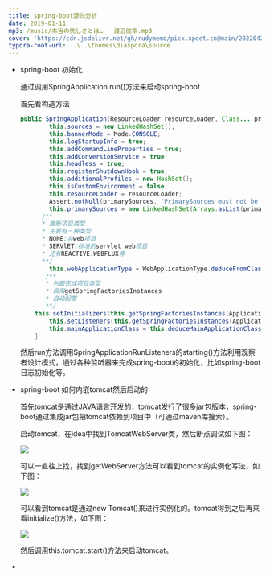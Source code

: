 ```yaml
---
title: spring-boot源码分析
date: 2019-01-11
mp3: /music/本当の优しさとは… - 渡辺俊幸.mp3
cover: 'https://cdn.jsdelivr.net/gh/rudymemo/picx.xpoet.cn@main/20220424/G9CNyXnx2FpR5qU.6nhtij5jyg40.jpg'
typora-root-url: ..\..\themes\diaspora\source
---
```


- spring-boot 初始化

  通过调用SpringApplication.run()方法来启动spring-boot

  首先看构造方法

  ```java
  public SpringApplication(ResourceLoader resourceLoader, Class... primarySources) {
          this.sources = new LinkedHashSet();
          this.bannerMode = Mode.CONSOLE;
          this.logStartupInfo = true;
          this.addCommandLineProperties = true;
          this.addConversionService = true;
          this.headless = true;
          this.registerShutdownHook = true;
          this.additionalProfiles = new HashSet();
          this.isCustomEnvironment = false;
          this.resourceLoader = resourceLoader;
          Assert.notNull(primarySources, "PrimarySources must not be null");
          this.primarySources = new LinkedHashSet(Arrays.asList(primarySources));
      	/**
      	* 推断项目类型
      	* 主要有三种类型
      	* NONE:非web项目
      	* SERVlET:标准的servlet web项目
      	* 还有REACTIVE:WEBFLUX等
      	**/
          this.webApplicationType = WebApplicationType.deduceFromClasspath();
         /**
         * 判断完成项目类型
         * 调用getSpringFactoriesInstances
         * 自动配置
         **/
      this.setInitializers(this.getSpringFactoriesInstances(ApplicationContextInitializer.class));
          this.setListeners(this.getSpringFactoriesInstances(ApplicationListener.class));
          this.mainApplicationClass = this.deduceMainApplicationClass();
      }
  ```

  然后run方法调用SpringApplicationRunListeners的starting()方法利用观察者设计模式，通过各种监听器来完成spring-boot的初始化，比如spring-boot日志初始化等。

- spring-boot 如何内嵌tomcat然后启动的

  首先tomcat是通过JAVA语言开发的，tomcat发行了很多jar包版本，spring-boot通过集成jar包把tomcat依赖到项目中（可通过maven库搜索）。

  启动tomcat，在idea中找到TomcatWebServer类，然后断点调试如下图：

  ![](/img/springboot/tomcat_20190306114739.png)

  可以一直往上找，找到getWebServer方法可以看到tomcat的实例化写法，如下图：

  ![](/img/springboot/tomcat_20190306115059.png)

  可以看到tomcat是通过new Tomcat()来进行实例化的。tomcat得到之后再来看initialize()方法，如下图：

  ![](/img/springboot/tomcat_20190306115400.png)

  然后调用this.tomcat.start()方法来启动tomcat。

- 